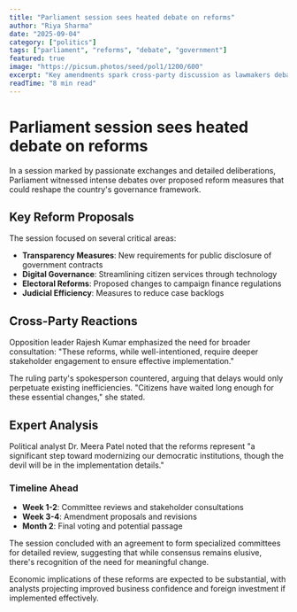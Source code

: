 ```yaml
---
title: "Parliament session sees heated debate on reforms"
author: "Riya Sharma"
date: "2025-09-04"
category: ["politics"]
tags: ["parliament", "reforms", "debate", "government"]
featured: true
image: "https://picsum.photos/seed/pol1/1200/600"
excerpt: "Key amendments spark cross-party discussion as lawmakers debate crucial reform measures."
readTime: "8 min read"
---
```


# Parliament session sees heated debate on reforms

In a session marked by passionate exchanges and detailed deliberations, Parliament witnessed intense debates over proposed reform measures that could reshape the country's governance framework.

## Key Reform Proposals

The session focused on several critical areas:

- **Transparency Measures**: New requirements for public disclosure of government contracts
- **Digital Governance**: Streamlining citizen services through technology
- **Electoral Reforms**: Proposed changes to campaign finance regulations
- **Judicial Efficiency**: Measures to reduce case backlogs

## Cross-Party Reactions

Opposition leader Rajesh Kumar emphasized the need for broader consultation: "These reforms, while well-intentioned, require deeper stakeholder engagement to ensure effective implementation."

The ruling party's spokesperson countered, arguing that delays would only perpetuate existing inefficiencies. "Citizens have waited long enough for these essential changes," she stated.

## Expert Analysis

Political analyst Dr. Meera Patel noted that the reforms represent "a significant step toward modernizing our democratic institutions, though the devil will be in the implementation details."

### Timeline Ahead

- **Week 1-2**: Committee reviews and stakeholder consultations
- **Week 3-4**: Amendment proposals and revisions  
- **Month 2**: Final voting and potential passage

The session concluded with an agreement to form specialized committees for detailed review, suggesting that while consensus remains elusive, there's recognition of the need for meaningful change.

Economic implications of these reforms are expected to be substantial, with analysts projecting improved business confidence and foreign investment if implemented effectively.

